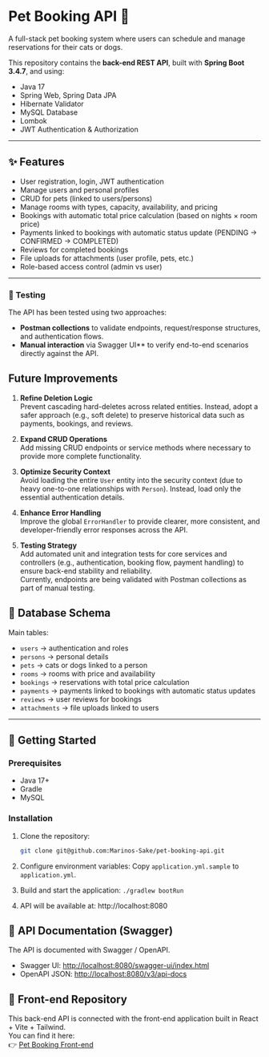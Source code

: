 # Pet Booking API 🐾

A full-stack pet booking system where users can schedule and manage reservations for their cats or dogs.

This repository contains the **back-end REST API**, built with **Spring Boot 3.4.7**, and using:

- Java 17
- Spring Web, Spring Data JPA
- Hibernate Validator
- MySQL Database
- Lombok
- JWT Authentication & Authorization

---

## ✨ Features

- User registration, login, JWT authentication
- Manage users and personal profiles
- CRUD for pets (linked to users/persons)
- Manage rooms with types, capacity, availability, and pricing
- Bookings with automatic total price calculation (based on nights × room price)
- Payments linked to bookings with automatic status update (PENDING → CONFIRMED → COMPLETED)
- Reviews for completed bookings
- File uploads for attachments (user profile, pets, etc.)
- Role-based access control (admin vs user)

---

### 🧪 Testing

The API has been tested using two approaches:

- **Postman collections** to validate endpoints, request/response structures, and authentication flows.
- **Manual interaction** via Swagger UI** to verify end-to-end scenarios directly against the API.

## Future Improvements

1. **Refine Deletion Logic**  
   Prevent cascading hard-deletes across related entities. Instead, adopt a safer approach (e.g., soft delete) to preserve historical data such as payments, bookings, and reviews.

2. **Expand CRUD Operations**  
   Add missing CRUD endpoints or service methods where necessary to provide more complete functionality.

3. **Optimize Security Context**  
   Avoid loading the entire `User` entity into the security context (due to heavy one-to-one relationships with `Person`). Instead, load only the essential authentication details.

4. **Enhance Error Handling**  
   Improve the global `ErrorHandler` to provide clearer, more consistent, and developer-friendly error responses across the API.

5. **Testing Strategy**  
   Add automated unit and integration tests for core services and controllers (e.g., authentication, booking flow, payment handling) to ensure back-end stability and reliability.  
   Currently, endpoints are being validated with Postman collections as part of manual testing.

## 📂 Database Schema

Main tables:

- `users` → authentication and roles
- `persons` → personal details
- `pets` → cats or dogs linked to a person
- `rooms` → rooms with price and availability
- `bookings` → reservations with total price calculation
- `payments` → payments linked to bookings with automatic status updates
- `reviews` → user reviews for bookings
- `attachments` → file uploads linked to users

---

## 🚀 Getting Started

### Prerequisites
- Java 17+
- Gradle
- MySQL

### Installation

1. Clone the repository:
   ```bash
   git clone git@github.com:Marinos-Sake/pet-booking-api.git

2. Configure environment variables:
   Copy `application.yml.sample` to `application.yml`.

3. Build and start the application:
   `./gradlew bootRun`

4. API will be available at:
   http://localhost:8080


## 📘 API Documentation (Swagger)

The API is documented with Swagger / OpenAPI.

- Swagger UI: [http://localhost:8080/swagger-ui/index.html](http://localhost:8080/swagger-ui/index.html)
- OpenAPI JSON: [http://localhost:8080/v3/api-docs](http://localhost:8080/v3/api-docs)


## 🔗 Front-end Repository

This back-end API is connected with the front-end application built in React + Vite + Tailwind.  
You can find it here:  
👉 [Pet Booking Front-end](https://github.com/Marinos-Sake/pet-booking-frontend)




